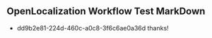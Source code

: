 ## OpenLocalization Workflow Test MarkDown
* dd9b2e81-224d-460c-a0c8-3f6c6ae0a36d thanks!

<!--HONumber=Aug16_HO4-->


